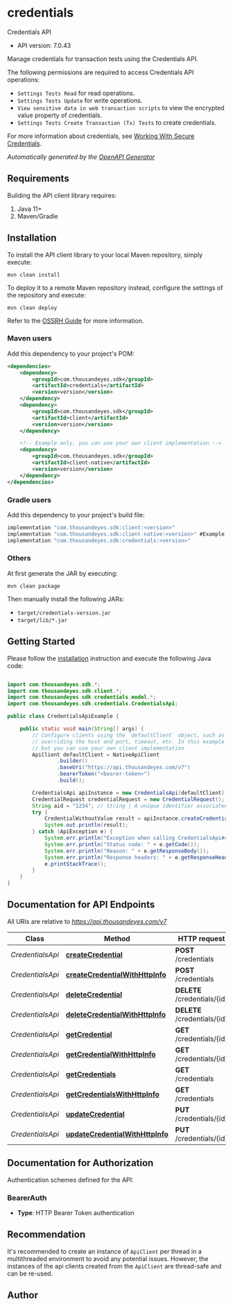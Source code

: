 # credentials

Credentials API

- API version: 7.0.43

Manage credentials for transaction tests using the Credentials API.

The following permissions are required to access Credentials API operations:

* `Settings Tests Read` for read operations.
* `Settings Tests Update` for write operations.
* `View sensitive data in web transaction scripts` to view the encrypted value property of credentials.
* `Settings Tests Create Transaction (Tx) Tests` to create credentials.

For more information about credentials, see [Working With Secure Credentials](https://docs.thousandeyes.com/product-documentation/browser-synthetics/transaction-tests/getting-started/working-with-secure-credentials).



*Automatically generated by the [OpenAPI Generator](https://openapi-generator.tech)*

## Requirements

Building the API client library requires:

1. Java 11+
2. Maven/Gradle

## Installation

To install the API client library to your local Maven repository, simply execute:

```shell
mvn clean install
```

To deploy it to a remote Maven repository instead, configure the settings of the repository and execute:

```shell
mvn clean deploy
```

Refer to the [OSSRH Guide](http://central.sonatype.org/pages/ossrh-guide.html) for more information.

### Maven users

Add this dependency to your project's POM:

```xml
<dependencies>
    <dependency>
        <groupId>com.thousandeyes.sdk</groupId>
        <artifactId>credentials</artifactId>
        <version>version</version>
    </dependency>
    <dependency>
        <groupId>com.thousandeyes.sdk</groupId>
        <artifactId>client</artifactId>
        <version>version</version>
    </dependency>

    <!-- Example only, you can use your own client implementation -->
    <dependency>
        <groupId>com.thousandeyes.sdk</groupId>
        <artifactId>client-native</artifactId>
        <version>version</version>
    </dependency>
</dependencies>

```

### Gradle users

Add this dependency to your project's build file:

```groovy
implementation "com.thousandeyes.sdk:client:<version>"
implementation "com.thousandeyes.sdk:client-native:<version>" #Example only, you can use your own client implementation
implementation "com.thousandeyes.sdk:credentials:<version>"
```

### Others

At first generate the JAR by executing:

```shell
mvn clean package
```

Then manually install the following JARs:

- `target/credentials-version.jar`
- `target/lib/*.jar`

## Getting Started

Please follow the [installation](#installation) instruction and execute the following Java code:

```java

import com.thousandeyes.sdk.*;
import com.thousandeyes.sdk.client.*;
import com.thousandeyes.sdk.credentials.model.*;
import com.thousandeyes.sdk.credentials.CredentialsApi;

public class CredentialsApiExample {

    public static void main(String[] args) {
        // Configure clients using the `defaultClient` object, such as
        // overriding the host and port, timeout, etc. In this example we are using the NativeApiClient
        // but you can use your own client implementation
        ApiClient defaultClient = NativeApiClient
                .builder()
                .baseUri("https://api.thousandeyes.com/v7")
                .bearerToken("<bearer-token>")
                .build();

        CredentialsApi apiInstance = new CredentialsApi(defaultClient);
        CredentialRequest credentialRequest = new CredentialRequest(); // CredentialRequest | 
        String aid = "1234"; // String | A unique identifier associated with your account group. You can retrieve your `AccountGroupId` from the `/account-groups` endpoint. Note that you must be assigned to the target account group. Specifying this parameter without being assigned to the target account group will result in an error response.
        try {
            CredentialWithoutValue result = apiInstance.createCredential(credentialRequest, aid);
            System.out.println(result);
        } catch (ApiException e) {
            System.err.println("Exception when calling CredentialsApi#createCredential");
            System.err.println("Status code: " + e.getCode());
            System.err.println("Reason: " + e.getResponseBody());
            System.err.println("Response headers: " + e.getResponseHeaders());
            e.printStackTrace();
        }
    }
}

```

## Documentation for API Endpoints

All URIs are relative to *https://api.thousandeyes.com/v7*

Class | Method | HTTP request | Description
------------ | ------------- | ------------- | -------------
*CredentialsApi* | [**createCredential**](docs/CredentialsApi.md#createCredential) | **POST** /credentials | Create credential
*CredentialsApi* | [**createCredentialWithHttpInfo**](docs/CredentialsApi.md#createCredentialWithHttpInfo) | **POST** /credentials | Create credential
*CredentialsApi* | [**deleteCredential**](docs/CredentialsApi.md#deleteCredential) | **DELETE** /credentials/{id} | Delete credential
*CredentialsApi* | [**deleteCredentialWithHttpInfo**](docs/CredentialsApi.md#deleteCredentialWithHttpInfo) | **DELETE** /credentials/{id} | Delete credential
*CredentialsApi* | [**getCredential**](docs/CredentialsApi.md#getCredential) | **GET** /credentials/{id} | Retrieve credential
*CredentialsApi* | [**getCredentialWithHttpInfo**](docs/CredentialsApi.md#getCredentialWithHttpInfo) | **GET** /credentials/{id} | Retrieve credential
*CredentialsApi* | [**getCredentials**](docs/CredentialsApi.md#getCredentials) | **GET** /credentials | List credentials
*CredentialsApi* | [**getCredentialsWithHttpInfo**](docs/CredentialsApi.md#getCredentialsWithHttpInfo) | **GET** /credentials | List credentials
*CredentialsApi* | [**updateCredential**](docs/CredentialsApi.md#updateCredential) | **PUT** /credentials/{id} | Update credential
*CredentialsApi* | [**updateCredentialWithHttpInfo**](docs/CredentialsApi.md#updateCredentialWithHttpInfo) | **PUT** /credentials/{id} | Update credential


<a id="documentation-for-authorization"></a>
## Documentation for Authorization


Authentication schemes defined for the API:
<a id="BearerAuth"></a>
### BearerAuth


- **Type**: HTTP Bearer Token authentication


## Recommendation

It's recommended to create an instance of `ApiClient` per thread in a multithreaded environment to avoid any potential issues.
However, the instances of the api clients created from the `ApiClient` are thread-safe and can be re-used.

## Author




